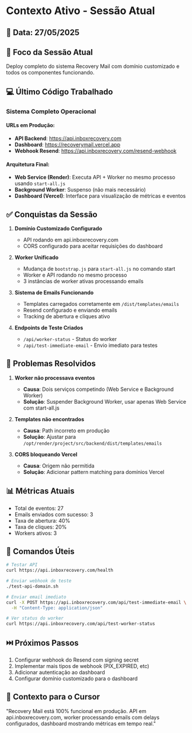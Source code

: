 # Contexto Ativo - Sessão Atual

## 📅 Data: 27/05/2025

## 🎯 Foco da Sessão Atual
Deploy completo do sistema Recovery Mail com domínio customizado e todos os componentes funcionando.

## 💻 Último Código Trabalhado

### Sistema Completo Operacional

#### URLs em Produção:
- **API Backend**: https://api.inboxrecovery.com
- **Dashboard**: https://recoverymail.vercel.app
- **Webhook Resend**: https://api.inboxrecovery.com/resend-webhook

#### Arquitetura Final:
- **Web Service (Render)**: Executa API + Worker no mesmo processo usando `start-all.js`
- **Background Worker**: Suspenso (não mais necessário)
- **Dashboard (Vercel)**: Interface para visualização de métricas e eventos

## ✅ Conquistas da Sessão

1. **Domínio Customizado Configurado**
   - API rodando em api.inboxrecovery.com
   - CORS configurado para aceitar requisições do dashboard

2. **Worker Unificado**
   - Mudança de `bootstrap.js` para `start-all.js` no comando start
   - Worker e API rodando no mesmo processo
   - 3 instâncias de worker ativas processando emails

3. **Sistema de Emails Funcionando**
   - Templates carregados corretamente em `/dist/templates/emails`
   - Resend configurado e enviando emails
   - Tracking de abertura e cliques ativo

4. **Endpoints de Teste Criados**
   - `/api/worker-status` - Status do worker
   - `/api/test-immediate-email` - Envio imediato para testes

## 🐛 Problemas Resolvidos

1. **Worker não processava eventos**
   - **Causa**: Dois serviços competindo (Web Service e Background Worker)
   - **Solução**: Suspender Background Worker, usar apenas Web Service com start-all.js

2. **Templates não encontrados**
   - **Causa**: Path incorreto em produção
   - **Solução**: Ajustar para `/opt/render/project/src/backend/dist/templates/emails`

3. **CORS bloqueando Vercel**
   - **Causa**: Origem não permitida
   - **Solução**: Adicionar pattern matching para domínios Vercel

## 📊 Métricas Atuais
- Total de eventos: 27
- Emails enviados com sucesso: 3
- Taxa de abertura: 40%
- Taxa de cliques: 20%
- Workers ativos: 3

## 🔧 Comandos Úteis
```bash
# Testar API
curl https://api.inboxrecovery.com/health

# Enviar webhook de teste
./test-api-domain.sh

# Enviar email imediato
curl -X POST https://api.inboxrecovery.com/api/test-immediate-email \
  -H "Content-Type: application/json"

# Ver status do worker
curl https://api.inboxrecovery.com/api/test-worker-status
```

## ⏭️ Próximos Passos
1. Configurar webhook do Resend com signing secret
2. Implementar mais tipos de webhook (PIX_EXPIRED, etc)
3. Adicionar autenticação ao dashboard
4. Configurar domínio customizado para o dashboard

## 🔗 Contexto para o Cursor
"Recovery Mail está 100% funcional em produção. API em api.inboxrecovery.com, worker processando emails com delays configurados, dashboard mostrando métricas em tempo real." 
